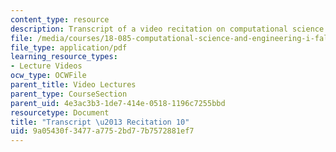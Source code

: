 ```yaml
---
content_type: resource
description: Transcript of a video recitation on computational science and engineering.
file: /media/courses/18-085-computational-science-and-engineering-i-fall-2008/9a05430f3477a7752bd77b7572881ef7_18-085F08-R10.pdf
file_type: application/pdf
learning_resource_types:
- Lecture Videos
ocw_type: OCWFile
parent_title: Video Lectures
parent_type: CourseSection
parent_uid: 4e3ac3b3-1de7-414e-0518-1196c7255bbd
resourcetype: Document
title: "Transcript \u2013 Recitation 10"
uid: 9a05430f-3477-a775-2bd7-7b7572881ef7
---
```

